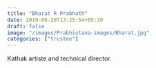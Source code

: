 ```yaml
---
title: "Bharat R Prabhath"
date: 2019-06-20T13:25:54+05:30
draft: false
image: "/images/Prabhistana-images/Bharat.jpg"
categories: ["trustee"]
---
```


Kathak artiste and technical director.
